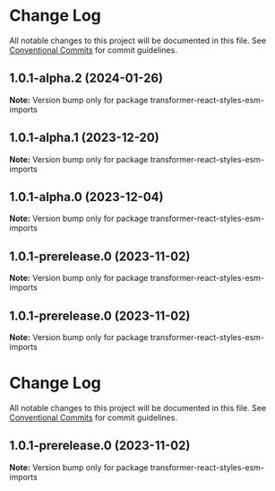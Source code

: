 # Change Log

All notable changes to this project will be documented in this file.
See [Conventional Commits](https://conventionalcommits.org) for commit guidelines.

## 1.0.1-alpha.2 (2024-01-26)

**Note:** Version bump only for package transformer-react-styles-esm-imports

## 1.0.1-alpha.1 (2023-12-20)

**Note:** Version bump only for package transformer-react-styles-esm-imports

## 1.0.1-alpha.0 (2023-12-04)

**Note:** Version bump only for package transformer-react-styles-esm-imports

## 1.0.1-prerelease.0 (2023-11-02)

**Note:** Version bump only for package transformer-react-styles-esm-imports

## 1.0.1-prerelease.0 (2023-11-02)

**Note:** Version bump only for package transformer-react-styles-esm-imports

# Change Log

All notable changes to this project will be documented in this file.
See [Conventional Commits](https://conventionalcommits.org) for commit guidelines.

## 1.0.1-prerelease.0 (2023-11-02)

**Note:** Version bump only for package transformer-react-styles-esm-imports
